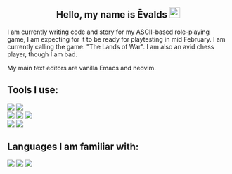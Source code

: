 <h2 align="center">Hello, my name is Ēvalds <img src="https://raw.githubusercontent.com/MartinHeinz/MartinHeinz/master/wave.gif" width="24px"></h1>

<p>
I am currently writing code and story for my ASCII-based role-playing game, I am expecting for it to be ready for playtesting in mid February. I am currently calling the game: "The Lands of War". I am also an avid chess player, though I am bad.


My main text editors are vanilla Emacs and neovim.
</p>

<h2>Tools I use:</h2>

<div>
  <img src="https://img.shields.io/badge/asus%20laptop-000000?style=for-the-badge&logo=asus&logoColor=white">
  <img src="https://img.shields.io/badge/Markdown-000000?style=for-the-badge&logo=markdown&logoColor=white">
  <br>
  <img src="https://img.shields.io/badge/Emacs-%237F5AB6.svg?&style=for-the-badge&logo=gnu-emacs&logoColor=white">
  <img src="https://img.shields.io/badge/NeoVim-%2357A143.svg?&style=for-the-badge&logo=neovim&logoColor=white">
  <img src="https://img.shields.io/badge/tmux-1BB91F?style=for-the-badge&logo=tmux&logoColor=white">
  <br>
  <img src="https://img.shields.io/badge/Linux-FCC624?style=for-the-badge&logo=linux&logoColor=black">
  <img src="https://img.shields.io/badge/GIT-E44C30?style=for-the-badge&logo=git&logoColor=white">
</div>

<h2>Languages I am familiar with:</h2>

<div>
  <img src="https://img.shields.io/badge/C-00599C?style=for-the-badge&logo=c&logoColor=white">
  <img src="https://img.shields.io/badge/C%2B%2B-00599C?style=for-the-badge&logo=c%2B%2B&logoColor=white">
  <img src="https://img.shields.io/badge/Python-FFD43B?style=for-the-badge&logo=python&logoColor=blue">
</div>
